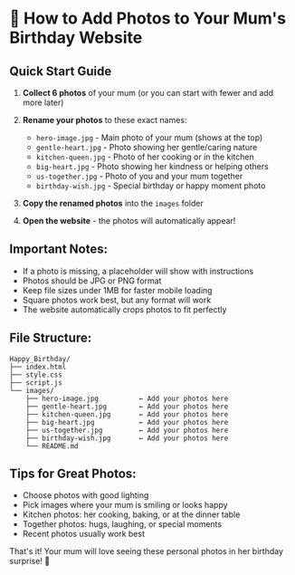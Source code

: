 # 🎂 How to Add Photos to Your Mum's Birthday Website

## Quick Start Guide

1. **Collect 6 photos** of your mum (or you can start with fewer and add more later)

2. **Rename your photos** to these exact names:
   - `hero-image.jpg` - Main photo of your mum (shows at the top)
   - `gentle-heart.jpg` - Photo showing her gentle/caring nature
   - `kitchen-queen.jpg` - Photo of her cooking or in the kitchen
   - `big-heart.jpg` - Photo showing her kindness or helping others
   - `us-together.jpg` - Photo of you and your mum together
   - `birthday-wish.jpg` - Special birthday or happy moment photo

3. **Copy the renamed photos** into the `images` folder

4. **Open the website** - the photos will automatically appear!

## Important Notes:
- If a photo is missing, a placeholder will show with instructions
- Photos should be JPG or PNG format
- Keep file sizes under 1MB for faster mobile loading
- Square photos work best, but any format will work
- The website automatically crops photos to fit perfectly

## File Structure:
```
Happy_Birthday/
├── index.html
├── style.css
├── script.js
└── images/
    ├── hero-image.jpg          ← Add your photos here
    ├── gentle-heart.jpg        ← Add your photos here
    ├── kitchen-queen.jpg       ← Add your photos here
    ├── big-heart.jpg           ← Add your photos here
    ├── us-together.jpg         ← Add your photos here
    ├── birthday-wish.jpg       ← Add your photos here
    └── README.md
```

## Tips for Great Photos:
- Choose photos with good lighting
- Pick images where your mum is smiling or looks happy
- Kitchen photos: her cooking, baking, or at the dinner table
- Together photos: hugs, laughing, or special moments
- Recent photos usually work best

That's it! Your mum will love seeing these personal photos in her birthday surprise! 💖
